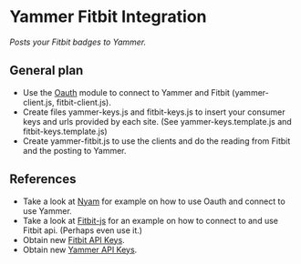 # Yammer Fitbit Integration
_Posts your Fitbit badges to Yammer._

## General plan

* Use the [Oauth](https://github.com/ciaranj/node-oauth) module to connect to Yammer and Fitbit (yammer-client.js, fitbit-client.js).
* Create files yammer-keys.js and fitbit-keys.js to insert your consumer keys and urls provided by each site. (See yammer-keys.template.js and fitbit-keys.template.js)
* Create yammer-fitbit.js to use the clients and do the reading from Fitbit and the posting to Yammer.

## References

* Take a look at [Nyam](https://github.com/csanz/node-nyam) for example on how to use Oauth and connect to use Yammer.
* Take a look at [Fitbit-js](https://github.com/smurthas/fitbit-js) for an example on how to connect to and use Fitbit api. (Perhaps even use it.)
* Obtain new [Fitbit API Keys](https://dev.fitbit.com/apps/new).
* Obtain new [Yammer API Keys](https://www.yammer.com/client_applications/new).
